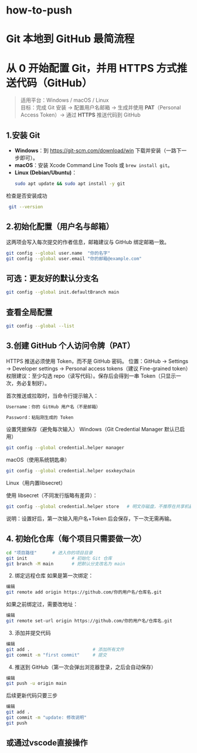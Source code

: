 # how-to-push
# Git 本地到 GitHub 最简流程

# 从 0 开始配置 Git，并用 **HTTPS** 方式推送代码（GitHub）

> 适用平台：Windows / macOS / Linux  
> 目标：完成 Git 安装 → 配置用户名邮箱 → 生成并使用 **PAT**（Personal Access Token）→ 通过 **HTTPS** 推送代码到 GitHub


## 1.安装 Git

- **Windows**：到 <https://git-scm.com/download/win> 下载并安装（一路下一步即可）。
- **macOS**：安装 Xcode Command Line Tools 或 `brew install git`。
- **Linux (Debian/Ubuntu)**：
  ```bash
  sudo apt update && sudo apt install -y git
  ```
检查是否安装成功
 ```bash
  git --version
 ```
## 2.初始化配置（用户名与邮箱）

这两项会写入每次提交的作者信息，邮箱建议与 GitHub 绑定邮箱一致。
 ```bash
git config --global user.name  "你的名字"
git config --global user.email "你的邮箱@example.com"
 ```
## 可选：更友好的默认分支名
 ```bash
git config --global init.defaultBranch main
 ```
## 查看全局配置
 ```bash
git config --global --list
 ```
 
## 3.创建 GitHub 个人访问令牌（PAT）

 HTTPS 推送必须使用 Token，而不是 GitHub 密码。
位置：GitHub -> Settings -> Developer settings -> Personal access tokens（建议 Fine-grained token）
权限建议：至少勾选 repo（读写代码）。保存后会得到一串 Token（只显示一次，务必复制好）。

首次推送或拉取时，当命令行提示输入：
 ```bash
Username：你的 GitHub 用户名（不是邮箱）

Password：粘贴刚生成的 Token
 ```

设置凭据保存（避免每次输入）
Windows（Git Credential Manager 默认已启用）
 ```bash
git config --global credential.helper manager
 ```
macOS（使用系统钥匙串）
 ```bash
git config --global credential.helper osxkeychain
 ```
Linux（用内置libsecret）

使用 libsecret（不同发行版略有差异）：
 ```bash
git config --global credential.helper store   # 明文存磁盘，不推荐在共享机器
 ```

说明：设置好后，第一次输入用户名+Token 后会保存，下一次无需再输。

## 4. 初始化仓库（每个项目只需要做一次）

```bash
cd "项目路径"      # 进入你的项目目录
git init                 # 初始化 Git 仓库
git branch -M main       # 把默认分支改名为 main
```
2. 绑定远程仓库
如果是第一次绑定：

```bash
编辑
git remote add origin https://github.com/你的用户名/仓库名.git
```
如果之前绑定过，需要改地址：

```bash
编辑
git remote set-url origin https://github.com/你的用户名/仓库名.git
```
3. 添加并提交代码
```bash
编辑
git add .                        # 添加所有文件
git commit -m "first commit"     # 提交
```
4. 推送到 GitHub（第一次会弹出浏览器登录，之后会自动保存）
```bash
编辑
git push -u origin main
```
后续更新代码只要三步
```bash
编辑
git add .
git commit -m "update: 修改说明"
git push
```
## 或通过vscode直接操作
